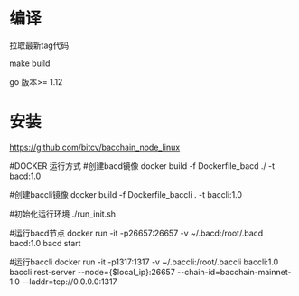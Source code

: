 # 编译

拉取最新tag代码

make build


go 版本>= 1.12

# 安装
https://github.com/bitcv/bacchain_node_linux



#DOCKER 运行方式
#创建bacd镜像
docker build -f Dockerfile_bacd   ./ -t bacd:1.0

#创建baccli镜像
docker build -f Dockerfile_baccli  .  -t baccli:1.0

#初始化运行环境
./run_init.sh

#运行bacd节点
docker run -it   -p26657:26657   -v  ~/.bacd:/root/.bacd     bacd:1.0  bacd start

#运行baccli
docker run -it   -p1317:1317   -v   ~/.baccli:/root/.baccli  baccli:1.0   baccli    rest-server --node={$local_ip}:26657 --chain-id=bacchain-mainnet-1.0 --laddr=tcp://0.0.0.0:1317